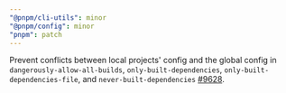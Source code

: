 ```yaml
---
"@pnpm/cli-utils": minor
"@pnpm/config": minor
"pnpm": patch
---
```


Prevent conflicts between local projects' config and the global config in `dangerously-allow-all-builds`, `only-built-dependencies`, `only-built-dependencies-file`, and `never-built-dependencies` [#9628](https://github.com/pnpm/pnpm/issues/9628).
